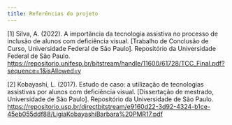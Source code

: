 ```yaml
---
title: Referências do projeto
---
```


[1] Silva, A. (2022). A importância da tecnologia assistiva no processo de inclusão de alunos com deficiência visual. [Trabalho de Conclusão de Curso, Universidade Federal de São Paulo]. Repositório da Universidade Federal de São Paulo. https://repositorio.unifesp.br/bitstream/handle/11600/61728/TCC_Final.pdf?sequence=1&isAllowed=y

[2] Kobayashi, L. (2017). Estudo de caso: a utilização de tecnologias assistivas por alunos com deficiência visual. [Dissertação de mestrado, Universidade de São Paulo]. Repositório da Universidade de São Paulo. https://repositorio.usp.br/directbitstream/e9160d22-3d92-4324-b1ce-45eb055ddf88/LigiaKobayashiBarbara%20PMR17.pdf